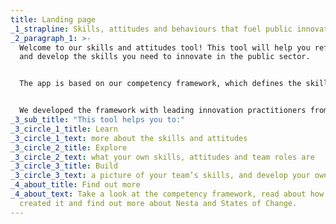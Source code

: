 ```yaml
---
title: Landing page
_1_strapline: Skills, attitudes and behaviours that fuel public innovation
_2_paragraph_1: >-
  Welcome to our skills and attitudes tool! This tool will help you reflect on
  and develop the skills you need to innovate in the public sector.


  The app is based on our competency framework, which defines the skills and attitudes teams in the public sector use to experiment and solve complex public problems. 


  We developed the framework with leading innovation practitioners from across the globe. Since then, with our partners [States of Change](https://states-of-change.org/) we’ve tested it with government teams and innovation experts in the UK, Portugal, Colombia, Canada, Australia and more.
_3_sub_title: "This tool helps you to:"
_3_circle_1_title: Learn
_3_circle_1_text: more about the skills and attitudes
_3_circle_2_title: Explore
_3_circle_2_text: what your own skills, attitudes and team roles are
_3_circle_3_title: Build
_3_circle_3_text: a picture of your team’s skills, and develop your own
_4_about_title: Find out more
_4_about_text: Take a look at the competency framework, read about how we
  created it and find out more about Nesta and States of Change.
---
```


